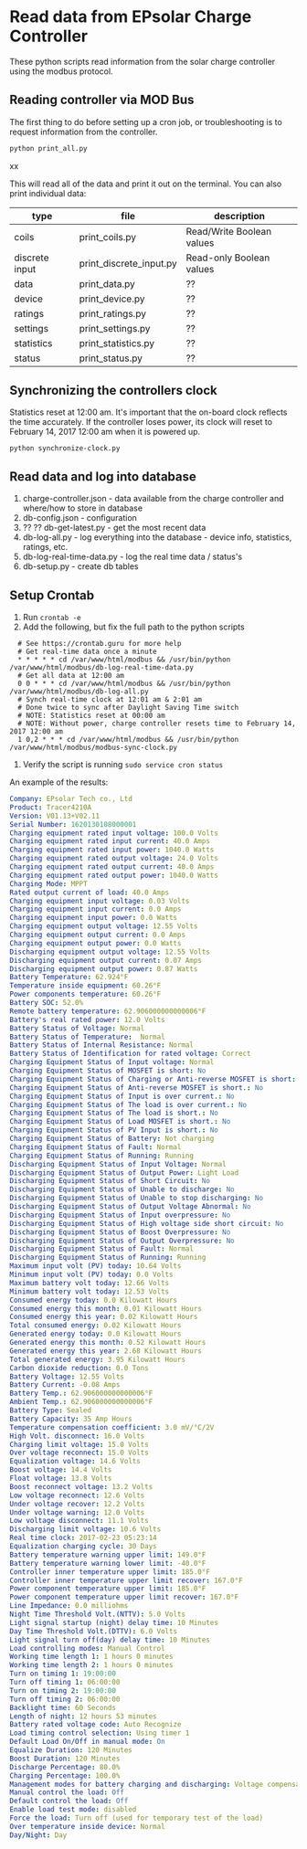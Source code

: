 # Read data from EPsolar Charge Controller

These python scripts read information from the solar charge controller using the modbus protocol.

## Reading controller via MOD Bus
The first thing to do before setting up a cron job, or troubleshooting is to request information from the controller.

```bash
python print_all.py
```
xx

This will read all of the data and print it out on the terminal. You can also print individual data:

| type | file | description |
| --- | --- | --- |
| coils | print_coils.py | Read/Write Boolean values |
| discrete input | print_discrete_input.py | Read-only Boolean values |
| data | print_data.py | ?? |
| device | print_device.py | ?? |
| ratings | print_ratings.py | ?? |
| settings | print_settings.py | ?? |
| statistics | print_statistics.py | ?? |
| status | print_status.py | ?? |

## Synchronizing the controllers clock
Statistics reset at 12:00 am. It's important that the on-board clock reflects the time accurately. If the controller loses power, its clock will reset to February 14, 2017 12:00 am when it is powered up.

`python synchronize-clock.py`

## Read data and log into database
1. charge-controller.json - data available from the charge controller and where/how to store in database
1. db-config.json - configuration
1. ?? ?? db-get-latest.py - get the most recent data
1. db-log-all.py - log everything into the database - device info, statistics, ratings, etc.
1. db-log-real-time-data.py - log the real time data / status's
1. db-setup.py - create db tables


## Setup Crontab

1. Run `crontab -e`
1. Add the following, but fix the full path to the python scripts
```
  # See https://crontab.guru for more help
  # Get real-time data once a minute
  * * * * * cd /var/www/html/modbus && /usr/bin/python /var/www/html/modbus/db-log-real-time-data.py
  # Get all data at 12:00 am
  0 0 * * * cd /var/www/html/modbus && /usr/bin/python  /var/www/html/modbus/db-log-all.py
  # Synch real-time clock at 12:01 am & 2:01 am
  # Done twice to sync after Daylight Saving Time switch
  # NOTE: Statistics reset at 00:00 am
  # NOTE: Without power, charge controller resets time to February 14, 2017 12:00 am
  1 0,2 * * * cd /var/www/html/modbus && /usr/bin/python  /var/www/html/modbus/modbus-sync-clock.py
```
1. Verify the script is running `sudo service cron status`

An example of the results:
```YAML
Company: EPsolar Tech co., Ltd
Product: Tracer4210A
Version: V01.13+V02.11
Serial Number: 1620130108000001
Charging equipment rated input voltage: 100.0 Volts
Charging equipment rated input current: 40.0 Amps
Charging equipment rated input power: 1040.0 Watts
Charging equipment rated output voltage: 24.0 Volts
Charging equipment rated output current: 40.0 Amps
Charging equipment rated output power: 1040.0 Watts
Charging Mode: MPPT
Rated output current of load: 40.0 Amps
Charging equipment input voltage: 0.03 Volts
Charging equipment input current: 0.0 Amps
Charging equipment input power: 0.0 Watts
Charging equipment output voltage: 12.55 Volts
Charging equipment output current: 0.0 Amps
Charging equipment output power: 0.0 Watts
Discharging equipment output voltage: 12.55 Volts
Discharging equipment output current: 0.07 Amps
Discharging equipment output power: 0.87 Watts
Battery Temperature: 62.924°F
Temperature inside equipment: 60.26°F
Power components temperature: 60.26°F
Battery SOC: 52.0%
Remote battery temperature: 62.906000000000006°F
Battery's real rated power: 12.0 Volts
Battery Status of Voltage: Normal
Battery Status of Temperature:  Normal
Battery Status of Internal Resistance: Normal
Battery Status of Identification for rated voltage: Correct
Charging Equipment Status of Input voltage: Normal
Charging Equipment Status of MOSFET is short: No
Charging Equipment Status of Charging or Anti-reverse MOSFET is short: No
Charging Equipment Status of Anti-reverse MOSFET is short.: No
Charging Equipment Status of Input is over current.: No
Charging Equipment Status of The load is over current.: No
Charging Equipment Status of The load is short.: No
Charging Equipment Status of Load MOSFET is short.: No
Charging Equipment Status of PV Input is short.: No
Charging Equipment Status of Battery: Not charging
Charging Equipment Status of Fault: Normal
Charging Equipment Status of Running: Running
Discharging Equipment Status of Input Voltage: Normal
Discharging Equipment Status of Output Power: Light Load
Discharging Equipment Status of Short Circuit: No
Discharging Equipment Status of Unable to discharge: No
Discharging Equipment Status of Unable to stop discharging: No
Discharging Equipment Status of Output Voltage Abnormal: No
Discharging Equipment Status of Input overpressure: No
Discharging Equipment Status of High voltage side short circuit: No
Discharging Equipment Status of Boost Overpressure: No
Discharging Equipment Status of Output Overpressure: No
Discharging Equipment Status of Fault: Normal
Discharging Equipment Status of Running: Running
Maximum input volt (PV) today: 10.64 Volts
Minimum input volt (PV) today: 0.0 Volts
Maximum battery volt today: 12.66 Volts
Minimum battery volt today: 12.53 Volts
Consumed energy today: 0.0 Kilowatt Hours
Consumed energy this month: 0.01 Kilowatt Hours
Consumed energy this year: 0.02 Kilowatt Hours
Total consumed energy: 0.02 Kilowatt Hours
Generated energy today: 0.0 Kilowatt Hours
Generated energy this month: 0.52 Kilowatt Hours
Generated energy this year: 2.68 Kilowatt Hours
Total generated energy: 3.95 Kilowatt Hours
Carbon dioxide reduction: 0.0 Tons
Battery Voltage: 12.55 Volts
Battery Current: -0.08 Amps
Battery Temp.: 62.906000000000006°F
Ambient Temp.: 62.906000000000006°F
Battery Type: Sealed
Battery Capacity: 35 Amp Hours
Temperature compensation coefficient: 3.0 mV/°C/2V
High Volt. disconnect: 16.0 Volts
Charging limit voltage: 15.0 Volts
Over voltage reconnect: 15.0 Volts
Equalization voltage: 14.6 Volts
Boost voltage: 14.4 Volts
Float voltage: 13.8 Volts
Boost reconnect voltage: 13.2 Volts
Low voltage reconnect: 12.6 Volts
Under voltage recover: 12.2 Volts
Under voltage warning: 12.0 Volts
Low voltage disconnect: 11.1 Volts
Discharging limit voltage: 10.6 Volts
Real time clock: 2017-02-23 05:23:14
Equalization charging cycle: 30 Days
Battery temperature warning upper limit: 149.0°F
Battery temperature warning lower limit: -40.0°F
Controller inner temperature upper limit: 185.0°F
Controller inner temperature upper limit recover: 167.0°F
Power component temperature upper limit: 185.0°F
Power component temperature upper limit recover: 167.0°F
Line Impedance: 0.0 milliohms
Night Time Threshold Volt.(NTTV): 5.0 Volts
Light signal startup (night) delay time: 10 Minutes
Day Time Threshold Volt.(DTTV): 6.0 Volts
Light signal turn off(day) delay time: 10 Minutes
Load controlling modes: Manual Control
Working time length 1: 1 hours 0 minutes
Working time length 2: 1 hours 0 minutes
Turn on timing 1: 19:00:00
Turn off timing 1: 06:00:00
Turn on timing 2: 19:00:00
Turn off timing 2: 06:00:00
Backlight time: 60 Seconds
Length of night: 12 hours 53 minutes
Battery rated voltage code: Auto Recognize
Load timing control selection: Using timer 1
Default Load On/Off in manual mode: On
Equalize Duration: 120 Minutes
Boost Duration: 120 Minutes
Discharge Percentage: 80.0%
Charging Percentage: 100.0%
Management modes for battery charging and discharging: Voltage compensation
Manual control the load: Off
Default control the load: Off
Enable load test mode: disabled
Force the load: Turn off (used for temporary test of the load)
Over temperature inside device: Normal
Day/Night: Day
```

